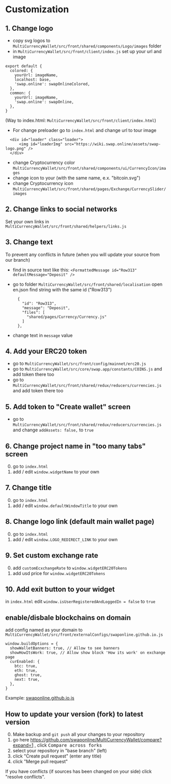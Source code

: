 # Customization

## 1. Change logo

- copy svg logos to `MultiCurrencyWallet/src/front/shared/components/Logo/images` folder
- in `MultiCurrencyWallet/src/front/client/index.js` set up your url and image

```
export default {
  colored: {
    yourUrl: imageName,
    localhost: base,
    'swap.online': swapOnlineColored,
  },
  common: {
    yourUrl: imageName,
    'swap.online': swapOnline,
  },
}
```

(Way to index.html: `MultiCurrencyWallet/src/front/client/index.html`)

- For change preloader go to `index.html` and change url to tour image

```
  <div id="loader" class="loader">
      <img id="loaderImg" src="https://wiki.swap.online/assets/swap-logo.png" />
  </div>
```

- change Cryptocurrency color `MultiCurrencyWallet/src/front/shared/components/ui/CurrencyIcon/images`
- change icon to your (with the same name, e.x. "bitcoin.svg")
- change Cryptocurrency icon `MultiCurrencyWallet/src/front/shared/pages/Exchange/CurrencySlider/images`


## 2. Change links to social networks

Set your own links in `MultiCurrencyWallet/src/front/shared/helpers/links.js`


## 3. Change text

To prevent any conflicts in future (when you will update your source from our branch)

- find in source text like this:
  `<FormattedMessage id="Row313" defaultMessage="Deposit" /> `

- go to folder `MultiCurrencyWallet/src/front/shared/localisation`
  open en.json
  find string with the same id ("Row313")

  ```
    {
      "id": "Row313",
      "message": "Deposit",
      "files": [
        "shared/pages/Currency/Currency.js"
      ]
    },
  ```

- change text in `message` value


## 4. Add your ERC20 token

- go to `MultiCurrencyWallet/src/front/config/mainnet/erc20.js`
- go to `MultiCurrencyWallet/src/core/swap.app/constants/COINS.js` and add token there too
- go to `MultiCurrencyWallet/src/front/shared/redux/reducers/currencies.js` and add token there too


## 5. Add token to "Create wallet" screen

- go to `MultiCurrencyWallet/src/front/shared/redux/reducers/currencies.js` and change `addAssets: false,` to `true`


## 6. Change project name in "too many tabs" screen

0. go to `index.html`
1. add / edit `window.widgetName` to your own


## 7. Change title

0. go to `index.html`
1. add / edit `window.defaultWindowTitle` to your own


## 8. Change logo link (default main wallet page)

0. go to `index.html`
1. add / edit `window.LOGO_REDIRECT_LINK` to your own


## 9. Set custom exchange rate

0. add `customEcxchangeRate` to `window.widgetERC20Tokens`
1. add usd price for `window.widgetERC20Tokens`


## 10. Add exit button to your widget

in `index.html` edit `window.isUserRegisteredAndLoggedIn = false` to `true`


## enable/disbale blockchains on domain

add config named as your domain to `MultiCurrencyWallet/src/front/externalConfigs/swaponline.github.io.js`

```
window.buildOptions = {
  showWalletBanners: true, // Allow to see banners
  showHowItsWork: true, // Allow show block 'How its work' on exchange page
  curEnabled: {
    btc: true,
    eth: true,
    ghost: true,
    next: true,
  },
}
```

Example: [swaponline.github.io.js](https://github.com/swaponline/MultiCurrencyWallet/blob/master/src/front/externalConfigs/swaponline.github.io.js#L43)


## How to update your version (fork) to latest version

0. Make backup and `git push` all your changes to your repository
1. go here https://github.com/swaponline/MultiCurrencyWallet/compare?expand=1 , click <kbd>Compare across forks</kbd>
2. select your repository in "base branch" (left)
3. click "Create pull request" (enter any title)
4. click "Merge pull request"

If you have conflicts (if sources has been changed on your side) click "resolve conflicts".
